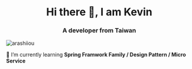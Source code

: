 ### 
<h1 align="center"> Hi there 👋, I am Kevin  </h1>
<h3 align="center">A developer from Taiwan</h3>

<p align="left"> <img src="https://komarev.com/ghpvc/?username=arashiiou" alt="arashiiou" /> </p>


🌱 I’m currently learning **Spring Framwork Family / Design Pattern / Micro Service**

<!--
**arashiiou/arashiiou** is a ✨ _special_ ✨ repository because its `README.md` (this file) appears on your GitHub profile.



Here are some ideas to get you started:

- 🔭 I’m currently working on ...
- 🌱 I’m currently learning ...
- 👯 I’m looking to collaborate on ...
- 🤔 I’m looking for help with ...
- 💬 Ask me about ...
- 📫 How to reach me: ...
- 😄 Pronouns: ...
- ⚡ Fun fact: ...
-->
